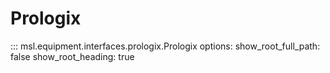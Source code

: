 # Prologix

::: msl.equipment.interfaces.prologix.Prologix
    options:
        show_root_full_path: false
        show_root_heading: true

